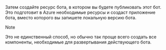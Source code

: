 Затем создайте ресурс бота, в котором вы будете публиковать этот бот. Это подготовит в Azure необходимые ресурсы и создаст приложение бота, вместо которого вы запишете локальную версию бота.

> [!NOTE]
> Это не единственный способ, но обычно так проще всего создать все компоненты, необходимые для развертывания действующего бота.